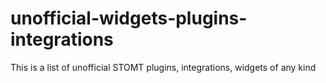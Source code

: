 # unofficial-widgets-plugins-integrations
This is a list of unofficial STOMT plugins, integrations, widgets of any kind
